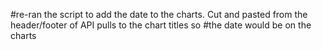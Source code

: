 #re-ran the script to add the date to the charts.  Cut and pasted from the header/footer of API pulls to the chart titles so
#the date would be on the charts
